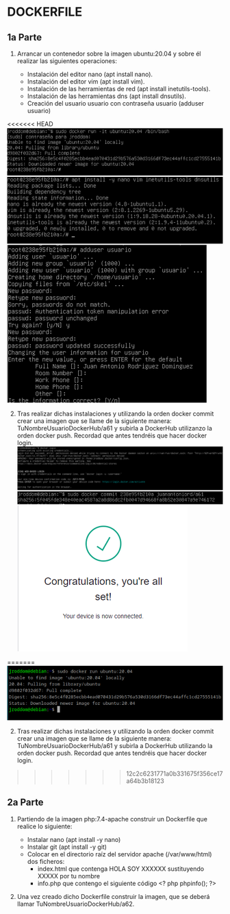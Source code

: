 # DOCKERFILE

## 1a Parte

1. Arrancar un contenedor sobre la imagen ubuntu:20.04 y sobre él realizar las siguientes operaciones:

    - Instalación del editor nano (apt install nano).
    - Instalación del editor vim (apt install vim).
    - Instalación de las herramientas de red (apt install inetutils-tools).
    - Instalación de las herramientas dns (apt install dnsutils).
    - Creación del usuario usuario con contraseña usuario (adduser usuario)

<<<<<<< HEAD
![](https://github.com/jroddom0103/DESPLIEGUE/blob/master/Docker/Parte-4/Capturas/DockerUbuntu.png) 
![](https://github.com/jroddom0103/DESPLIEGUE/blob/master/Docker/Parte-4/Capturas/DockerNanoVimUtils.png) 
![](https://github.com/jroddom0103/DESPLIEGUE/blob/master/Docker/Parte-4/Capturas/DockerUsuario.png) 



2. Tras realizar dichas instalaciones y utilizando la orden docker commit crear una imagen que se llame de la siguiente manera: TuNombreUsuarioDockerHub/a61 y subirla a DockerHub utilizanzo la orden docker push. Recordad que antes tendréis que hacer docker login.
![](https://github.com/jroddom0103/DESPLIEGUE/blob/master/Docker/Parte-4/Capturas/DockerLogin.png) 
![](https://github.com/jroddom0103/DESPLIEGUE/blob/master/Docker/Parte-4/Capturas/DockerCommit.png) 
![](https://github.com/jroddom0103/DESPLIEGUE/blob/master/Docker/Parte-4/Capturas/DockerConectado.png) 



=======
![](https://github.com/jroddom0103/DESPLIEGUE/blob/master/Docker/Parte-4/Capturas/ImagenUbuntu.png)    

2. Tras realizar dichas instalaciones y utilizando la orden docker commit crear una imagen que se llame de la siguiente manera: TuNombreUsuarioDockerHub/a61 y subirla a DockerHub utilizando la orden docker push. Recordad que antes tendréis que hacer docker login.
>>>>>>> 12c2c6231771a0b331675f356ce17a64b3b18123

## 2a Parte

1. Partiendo de la imagen php:7.4-apache construir un Dockerfile que realice lo siguiente:
    - Instalar nano (apt install -y nano)
    - Instalar git (apt install -y git)
    - Colocar en el directorio raíz del servidor apache (/var/www/html) dos ficheros:
        - index.html que contenga HOLA SOY XXXXXX sustituyendo XXXXX por tu nombre
        - info.php que contengo el siguiente código &lt;? php phpinfo(); ?>

2. Una vez creado dicho Dockerfile construir la imagen, que se deberá llamar TuNombreUsuarioDockerHub/a62.